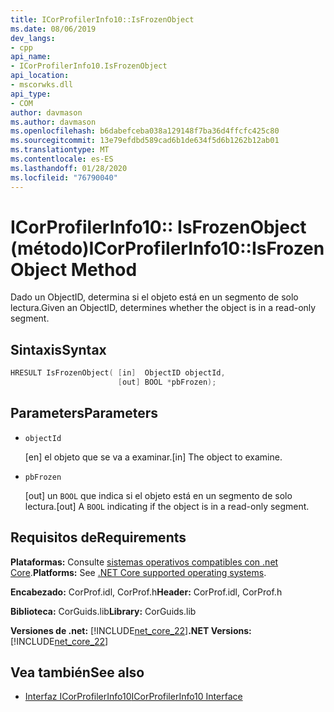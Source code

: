 ```yaml
---
title: ICorProfilerInfo10::IsFrozenObject
ms.date: 08/06/2019
dev_langs:
- cpp
api_name:
- ICorProfilerInfo10.IsFrozenObject
api_location:
- mscorwks.dll
api_type:
- COM
author: davmason
ms.author: davmason
ms.openlocfilehash: b6dabefceba038a129148f7ba36d4ffcfc425c80
ms.sourcegitcommit: 13e79efdbd589cad6b1de634f5d6b1262b12ab01
ms.translationtype: MT
ms.contentlocale: es-ES
ms.lasthandoff: 01/28/2020
ms.locfileid: "76790040"
---
```

# <a name="icorprofilerinfo10isfrozenobject-method"></a><span data-ttu-id="1bd64-102">ICorProfilerInfo10:: IsFrozenObject (método)</span><span class="sxs-lookup"><span data-stu-id="1bd64-102">ICorProfilerInfo10::IsFrozenObject Method</span></span>

<span data-ttu-id="1bd64-103">Dado un ObjectID, determina si el objeto está en un segmento de solo lectura.</span><span class="sxs-lookup"><span data-stu-id="1bd64-103">Given an ObjectID, determines whether the object is in a read-only segment.</span></span>

## <a name="syntax"></a><span data-ttu-id="1bd64-104">Sintaxis</span><span class="sxs-lookup"><span data-stu-id="1bd64-104">Syntax</span></span>

```cpp
HRESULT IsFrozenObject( [in]  ObjectID objectId,
                        [out] BOOL *pbFrozen);
```

## <a name="parameters"></a><span data-ttu-id="1bd64-105">Parameters</span><span class="sxs-lookup"><span data-stu-id="1bd64-105">Parameters</span></span>

- `objectId`

  <span data-ttu-id="1bd64-106">\[en] el objeto que se va a examinar.</span><span class="sxs-lookup"><span data-stu-id="1bd64-106">\[in] The object to examine.</span></span>

- `pbFrozen`

  <span data-ttu-id="1bd64-107">\[out] un `BOOL` que indica si el objeto está en un segmento de solo lectura.</span><span class="sxs-lookup"><span data-stu-id="1bd64-107">\[out] A `BOOL` indicating if the object is in a read-only segment.</span></span>

## <a name="requirements"></a><span data-ttu-id="1bd64-108">Requisitos de</span><span class="sxs-lookup"><span data-stu-id="1bd64-108">Requirements</span></span>

<span data-ttu-id="1bd64-109">**Plataformas:** Consulte [sistemas operativos compatibles con .net Core](../../../core/install/dependencies.md?tabs=netcore30&pivots=os-windows).</span><span class="sxs-lookup"><span data-stu-id="1bd64-109">**Platforms:** See [.NET Core supported operating systems](../../../core/install/dependencies.md?tabs=netcore30&pivots=os-windows).</span></span>

<span data-ttu-id="1bd64-110">**Encabezado:** CorProf.idl, CorProf.h</span><span class="sxs-lookup"><span data-stu-id="1bd64-110">**Header:** CorProf.idl, CorProf.h</span></span>

<span data-ttu-id="1bd64-111">**Biblioteca:** CorGuids.lib</span><span class="sxs-lookup"><span data-stu-id="1bd64-111">**Library:** CorGuids.lib</span></span>

<span data-ttu-id="1bd64-112">**Versiones de .net:** [!INCLUDE[net_core_22](../../../../includes/net-core-30-md.md)]</span><span class="sxs-lookup"><span data-stu-id="1bd64-112">**.NET Versions:** [!INCLUDE[net_core_22](../../../../includes/net-core-30-md.md)]</span></span>

## <a name="see-also"></a><span data-ttu-id="1bd64-113">Vea también</span><span class="sxs-lookup"><span data-stu-id="1bd64-113">See also</span></span>

- [<span data-ttu-id="1bd64-114">Interfaz ICorProfilerInfo10</span><span class="sxs-lookup"><span data-stu-id="1bd64-114">ICorProfilerInfo10 Interface</span></span>](icorprofilerinfo10-interface.md)
